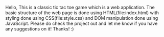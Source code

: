 Hello,
This is a classic tic tac toe game which is a web application.
The basic structure of the web page is done using HTML(file:index.html) with styling done using CSS(file:style.css) and DOM manipulation done using JavaScript.
Please do check the project out and let me know if you have any suggestions on it! Thanks! :)